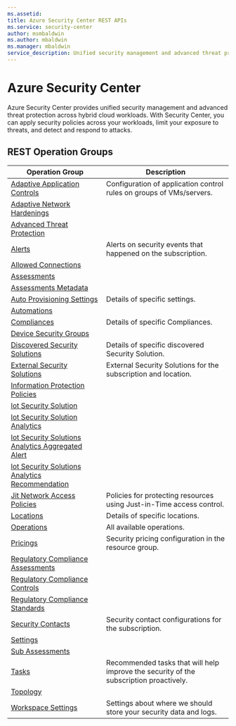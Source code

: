 ```yaml
---
ms.assetid: 
title: Azure Security Center REST APIs
ms.service: security-center
author: msmbaldwin
ms.author: mbaldwin
ms.manager: mbaldwin
service_description: Unified security management and advanced threat protection across hybrid cloud workloads
---
```



# Azure Security Center

Azure Security Center provides unified security management and advanced threat protection across hybrid cloud workloads. With Security Center, you can apply security policies across your workloads, limit your exposure to threats, and detect and respond to attacks.

## REST Operation Groups


| Operation Group | Description |
|---|---|
| [Adaptive Application Controls](../../docs-ref-autogen/securitycenter/AdaptiveApplicationControls.yml) | Configuration of application control rules on groups of VMs/servers.|
| [Adaptive Network Hardenings](../../docs-ref-autogen/securitycenter/AdaptiveNetworkHardenings.yml) | |
| [Advanced Threat Protection](../../docs-ref-autogen/securitycenter/AdvancedThreatProtection.yml) | |
| [Alerts](../../docs-ref-autogen/securitycenter/Alerts.yml) | Alerts on security events that happened on the subscription. |
| [Allowed Connections](../../docs-ref-autogen/securitycenter/AllowedConnections.yml) | |
| [Assessments](../../docs-ref-autogen/securitycenter/Assessments.yml) | |
| [Assessments Metadata](../../docs-ref-autogen/securitycenter/AssessmentsMetadata.yml) | |
| [Auto Provisioning Settings](../../docs-ref-autogen/securitycenter/AutoProvisioningSettings.yml) | Details of specific settings. |
| [Automations](../../docs-ref-autogen/securitycenter/Automations.yml) | |
| [Compliances](../../docs-ref-autogen/securitycenter/Compliances.yml) | Details of specific Compliances. |
| [Device Security Groups](../../docs-ref-autogen/securitycenter/DeviceSecurityGroups.yml) | |
| [Discovered Security Solutions](../../docs-ref-autogen/securitycenter/DiscoveredSecuritySolutions.yml) | Details of specific discovered Security Solution. |
| [External Security Solutions](../../docs-ref-autogen/securitycenter/ExternalSecuritySolutions.yml) | External Security Solutions for the subscription and location. |
| [Information Protection Policies](../../docs-ref-autogen/securitycenter/InformationProtectionPolicies.yml) | |
| [lot Security Solution](../../docs-ref-autogen/securitycenter/lotSecuritySolution.yml) | |
| [lot Security Solution Analytics](../../docs-ref-autogen/securitycenter/lotSecuritySolutionAnalytics.yml) | |
| [lot Security Solutions Analytics Aggregated Alert](../../docs-ref-autogen/securitycenter/lotSecuritySolutionsAnalyticsAggregatedAlert.yml) | |
| [lot Security Solutions Analytics Recommendation](../../docs-ref-autogen/securitycenter/lotSecuritySolutionsAnalyticsRecommendation.yml) | |
| [Jit Network Access Policies](../../docs-ref-autogen/securitycenter/JitNetworkAccessPolicies.yml) | Policies for protecting resources using Just-in-Time access control. |
| [Locations](../../docs-ref-autogen/securitycenter/Locations.yml) | Details of specific locations. |
| [Operations](../../docs-ref-autogen/securitycenter/Operations.yml) | All available operations. |
| [Pricings](../../docs-ref-autogen/securitycenter/Pricings.yml) | Security pricing configuration in the resource group. |
| [Regulatory Compliance Assessments](../../docs-ref-autogen/securitycenter/RegulatoryComplianceAssessments.yml) | |
| [Regulatory Compliance Controls](../../docs-ref-autogen/securitycenter/RegulatoryComplianceControls.yml) | |
| [Regulatory Compliance Standards](../../docs-ref-autogen/securitycenter/RegulatoryComplianceStandards.yml) | |
| [Security Contacts](../../docs-ref-autogen/securitycenter/SecurityContacts.yml) | Security contact configurations for the subscription. |
| [Settings](../../docs-ref-autogen/securitycenter/Settings.yml) | |
| [Sub Assessments](../../docs-ref-autogen/securitycenter/SubAssessments.yml) | |
| [Tasks](../../docs-ref-autogen/securitycenter/Tasks.yml) | Recommended tasks that will help improve the security of the subscription proactively. |
| [Topology](../../docs-ref-autogen/securitycenter/Topology.yml) | |
| [Workspace Settings](../../docs-ref-autogen/securitycenter/WorkspaceSettings.yml) | Settings about where we should store your security data and logs. |